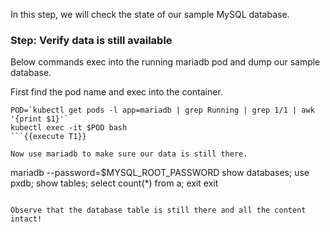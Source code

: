 In this step, we will check the state of our sample MySQL database.

### Step: Verify data is still available

Below commands exec into the running mariadb pod and dump our sample database.

First find the pod name and exec into the container.
```
POD=`kubectl get pods -l app=mariadb | grep Running | grep 1/1 | awk '{print $1}'`
kubectl exec -it $POD bash
```{{execute T1}}

Now use mariadb to make sure our data is still there.
```
mariadb --password=$MYSQL_ROOT_PASSWORD
show databases;
use pxdb;
show tables;
select count(*) from a;
exit
exit
```{{execute T1}}

Observe that the database table is still there and all the content intact!
